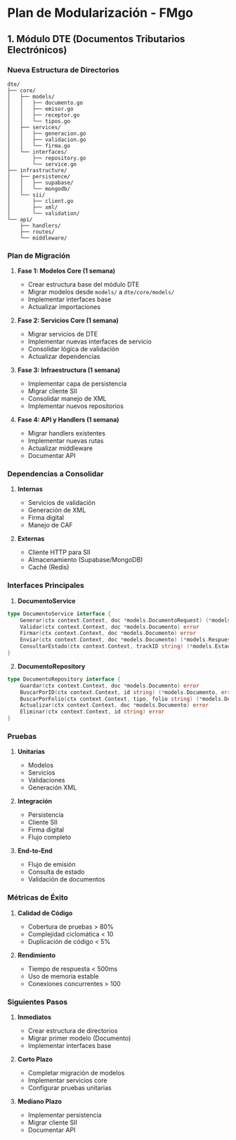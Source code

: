 # Plan de Modularización - FMgo

## 1. Módulo DTE (Documentos Tributarios Electrónicos)

### Nueva Estructura de Directorios
```
dte/
├── core/
│   ├── models/
│   │   ├── documento.go
│   │   ├── emisor.go
│   │   ├── receptor.go
│   │   └── tipos.go
│   ├── services/
│   │   ├── generacion.go
│   │   ├── validacion.go
│   │   └── firma.go
│   └── interfaces/
│       ├── repository.go
│       └── service.go
├── infrastructure/
│   ├── persistence/
│   │   ├── supabase/
│   │   └── mongodb/
│   └── sii/
│       ├── client.go
│       ├── xml/
│       └── validation/
└── api/
    ├── handlers/
    ├── routes/
    └── middleware/
```

### Plan de Migración

1. **Fase 1: Modelos Core (1 semana)**
   - Crear estructura base del módulo DTE
   - Migrar modelos desde `models/` a `dte/core/models/`
   - Implementar interfaces base
   - Actualizar importaciones

2. **Fase 2: Servicios Core (1 semana)**
   - Migrar servicios de DTE
   - Implementar nuevas interfaces de servicio
   - Consolidar lógica de validación
   - Actualizar dependencias

3. **Fase 3: Infraestructura (1 semana)**
   - Implementar capa de persistencia
   - Migrar cliente SII
   - Consolidar manejo de XML
   - Implementar nuevos repositorios

4. **Fase 4: API y Handlers (1 semana)**
   - Migrar handlers existentes
   - Implementar nuevas rutas
   - Actualizar middleware
   - Documentar API

### Dependencias a Consolidar

1. **Internas**
   - Servicios de validación
   - Generación de XML
   - Firma digital
   - Manejo de CAF

2. **Externas**
   - Cliente HTTP para SII
   - Almacenamiento (Supabase/MongoDB)
   - Caché (Redis)

### Interfaces Principales

1. **DocumentoService**
```go
type DocumentoService interface {
    Generar(ctx context.Context, doc *models.DocumentoRequest) (*models.Documento, error)
    Validar(ctx context.Context, doc *models.Documento) error
    Firmar(ctx context.Context, doc *models.Documento) error
    Enviar(ctx context.Context, doc *models.Documento) (*models.RespuestaSII, error)
    ConsultarEstado(ctx context.Context, trackID string) (*models.EstadoSII, error)
}
```

2. **DocumentoRepository**
```go
type DocumentoRepository interface {
    Guardar(ctx context.Context, doc *models.Documento) error
    BuscarPorID(ctx context.Context, id string) (*models.Documento, error)
    BuscarPorFolio(ctx context.Context, tipo, folio string) (*models.Documento, error)
    Actualizar(ctx context.Context, doc *models.Documento) error
    Eliminar(ctx context.Context, id string) error
}
```

### Pruebas

1. **Unitarias**
   - Modelos
   - Servicios
   - Validaciones
   - Generación XML

2. **Integración**
   - Persistencia
   - Cliente SII
   - Firma digital
   - Flujo completo

3. **End-to-End**
   - Flujo de emisión
   - Consulta de estado
   - Validación de documentos

### Métricas de Éxito

1. **Calidad de Código**
   - Cobertura de pruebas > 80%
   - Complejidad ciclomática < 10
   - Duplicación de código < 5%

2. **Rendimiento**
   - Tiempo de respuesta < 500ms
   - Uso de memoria estable
   - Conexiones concurrentes > 100

### Siguientes Pasos

1. **Inmediatos**
   - Crear estructura de directorios
   - Migrar primer modelo (Documento)
   - Implementar interfaces base

2. **Corto Plazo**
   - Completar migración de modelos
   - Implementar servicios core
   - Configurar pruebas unitarias

3. **Mediano Plazo**
   - Implementar persistencia
   - Migrar cliente SII
   - Documentar API 